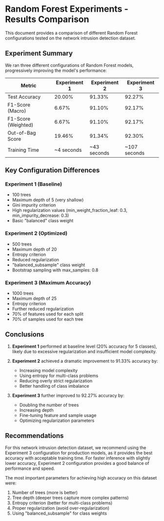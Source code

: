 # Random Forest Experiments - Results Comparison

This document provides a comparison of different Random Forest configurations tested on the network intrusion detection dataset.

## Experiment Summary

We ran three different configurations of Random Forest models, progressively improving the model's performance:

| Metric | Experiment 1 | Experiment 2 | Experiment 3 |
|--------|--------------|--------------|--------------|
| Test Accuracy | 20.00% | 91.33% | 92.27% |
| F1-Score (Macro) | 6.67% | 91.10% | 92.17% |
| F1-Score (Weighted) | 6.67% | 91.10% | 92.17% |
| Out-of-Bag Score | 19.46% | 91.34% | 92.30% |
| Training Time | ~4 seconds | ~43 seconds | ~107 seconds |

## Key Configuration Differences

### Experiment 1 (Baseline)
- 100 trees
- Maximum depth of 5 (very shallow)
- Gini impurity criterion
- High regularization values (min_weight_fraction_leaf: 0.3, min_impurity_decrease: 0.3)
- Basic "balanced" class weight

### Experiment 2 (Optimized)
- 500 trees
- Maximum depth of 20
- Entropy criterion
- Reduced regularization
- "balanced_subsample" class weight
- Bootstrap sampling with max_samples: 0.8

### Experiment 3 (Maximum Accuracy)
- 1000 trees
- Maximum depth of 25
- Entropy criterion
- Further reduced regularization
- 70% of features used for each split
- 70% of samples used for each tree

## Conclusions

1. **Experiment 1** performed at baseline level (20% accuracy for 5 classes), likely due to excessive regularization and insufficient model complexity.

2. **Experiment 2** achieved a dramatic improvement to 91.33% accuracy by:
   - Increasing model complexity
   - Using entropy for multi-class problems
   - Reducing overly strict regularization
   - Better handling of class imbalance

3. **Experiment 3** further improved to 92.27% accuracy by:
   - Doubling the number of trees
   - Increasing depth
   - Fine-tuning feature and sample usage
   - Optimizing regularization parameters

## Recommendations

For this network intrusion detection dataset, we recommend using the Experiment 3 configuration for production models, as it provides the best accuracy with acceptable training time. For faster inference with slightly lower accuracy, Experiment 2 configuration provides a good balance of performance and speed.

The most important parameters for achieving high accuracy on this dataset were:
1. Number of trees (more is better)
2. Tree depth (deeper trees capture more complex patterns)
3. Entropy criterion (better for multi-class problems)
4. Proper regularization (avoid over-regularization)
5. Using "balanced_subsample" for class weights